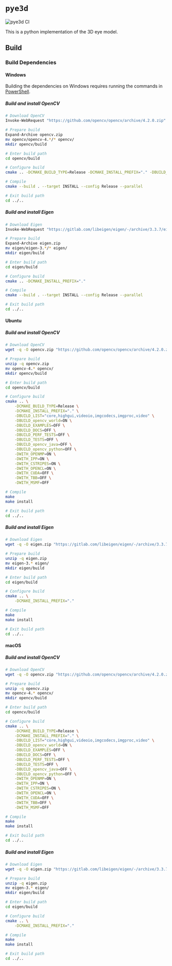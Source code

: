 # `pye3d`

![pye3d CI](https://github.com/pupil-labs/pye3d-detector/workflows/pye3d%20CI/badge.svg)

This is a python implementation of the 3D eye model. 

## Build

### Build Dependencies

#### Windows

Building the dependencies on Windows requires running the commands in [PowerShell](https://docs.microsoft.com/en-us/powershell/scripting/overview).

##### Build and install OpenCV

```bash
# Download OpenCV
Invoke-WebRequest "https://github.com/opencv/opencv/archive/4.2.0.zip" -OutFile opencv.zip

# Prepare build
Expand-Archive opencv.zip
mv opencv/opencv-4.*/* opencv/
mkdir opencv/build

# Enter build path
cd opencv/build

# Configure build
cmake .. -DCMAKE_BUILD_TYPE=Release -DCMAKE_INSTALL_PREFIX="." -DBUILD_LIST="core,highgui,videoio,imgcodecs,imgproc,video" -DBUILD_opencv_world=ON -DBUILD_EXAMPLES=OFF -DBUILD_DOCS=OFF -DBUILD_PERF_TESTS=OFF -DBUILD_TESTS=OFF -DBUILD_opencv_java=OFF -DBUILD_opencv_python=OFF -DWITH_OPENMP=ON -DWITH_IPP=ON -DWITH_CSTRIPES=ON -DWITH_OPENCL=ON -DWITH_CUDA=OFF -DWITH_TBB=OFF -DWITH_MSMF=OFF

# Compile
cmake --build . --target INSTALL --config Release --parallel

# Exit build path
cd ../..
```

##### Build and install Eigen

```bash
# Download Eigen
Invoke-WebRequest "https://gitlab.com/libeigen/eigen/-/archive/3.3.7/eigen-3.3.7.zip" -OutFile eigen.zip

# Prepare build
Expand-Archive eigen.zip
mv eigen/eigen-3.*/* eigen/
mkdir eigen/build

# Enter build path
cd eigen/build

# Configure build
cmake .. -DCMAKE_INSTALL_PREFIX="."

# Compile
cmake --build . --target INSTALL --config Release --parallel

# Exit build path
cd ../..
```

#### Ubuntu

##### Build and install OpenCV

```bash
# Download OpenCV
wget -q -O opencv.zip "https://github.com/opencv/opencv/archive/4.2.0.zip"

# Prepare build
unzip -q opencv.zip
mv opencv-4.* opencv/
mkdir opencv/build

# Enter build path
cd opencv/build

# Configure build
cmake .. \
    -DCMAKE_BUILD_TYPE=Release \
    -DCMAKE_INSTALL_PREFIX="." \
    -DBUILD_LIST="core,highgui,videoio,imgcodecs,imgproc,video" \
    -DBUILD_opencv_world=ON \
    -DBUILD_EXAMPLES=OFF \
    -DBUILD_DOCS=OFF \
    -DBUILD_PERF_TESTS=OFF \
    -DBUILD_TESTS=OFF \
    -DBUILD_opencv_java=OFF \
    -DBUILD_opencv_python=OFF \
    -DWITH_OPENMP=ON \
    -DWITH_IPP=ON \
    -DWITH_CSTRIPES=ON \
    -DWITH_OPENCL=ON \
    -DWITH_CUDA=OFF \
    -DWITH_TBB=OFF \
    -DWITH_MSMF=OFF

# Compile
make
make install

# Exit build path
cd ../..
```

##### Build and install Eigen

```bash
# Download Eigen
wget -q -O eigen.zip "https://gitlab.com/libeigen/eigen/-/archive/3.3.7/eigen-3.3.7.zip"

# Prepare build
unzip -q eigen.zip
mv eigen-3.* eigen/
mkdir eigen/build

# Enter build path
cd eigen/build

# Configure build
cmake .. \
    -DCMAKE_INSTALL_PREFIX="."

# Compile
make
make install

# Exit build path
cd ../..
```

#### macOS

##### Build and install OpenCV

```bash
# Download OpenCV
wget -q -O opencv.zip "https://github.com/opencv/opencv/archive/4.2.0.zip"

# Prepare build
unzip -q opencv.zip
mv opencv-4.* opencv/
mkdir opencv/build

# Enter build path
cd opencv/build

# Configure build
cmake .. \
    -DCMAKE_BUILD_TYPE=Release \
    -DCMAKE_INSTALL_PREFIX="." \
    -DBUILD_LIST="core,highgui,videoio,imgcodecs,imgproc,video" \
    -DBUILD_opencv_world=ON \
    -DBUILD_EXAMPLES=OFF \
    -DBUILD_DOCS=OFF \
    -DBUILD_PERF_TESTS=OFF \
    -DBUILD_TESTS=OFF \
    -DBUILD_opencv_java=OFF \
    -DBUILD_opencv_python=OFF \
    -DWITH_OPENMP=ON \
    -DWITH_IPP=ON \
    -DWITH_CSTRIPES=ON \
    -DWITH_OPENCL=ON \
    -DWITH_CUDA=OFF \
    -DWITH_TBB=OFF \
    -DWITH_MSMF=OFF

# Compile
make
make install

# Exit build path
cd ../..
```

##### Build and install Eigen

```bash
# Download Eigen
wget -q -O eigen.zip "https://gitlab.com/libeigen/eigen/-/archive/3.3.7/eigen-3.3.7.zip"

# Prepare build
unzip -q eigen.zip
mv eigen-3.* eigen/
mkdir eigen/build

# Enter build path
cd eigen/build

# Configure build
cmake .. \
    -DCMAKE_INSTALL_PREFIX="."

# Compile
make
make install

# Exit build path
cd ../..
```
